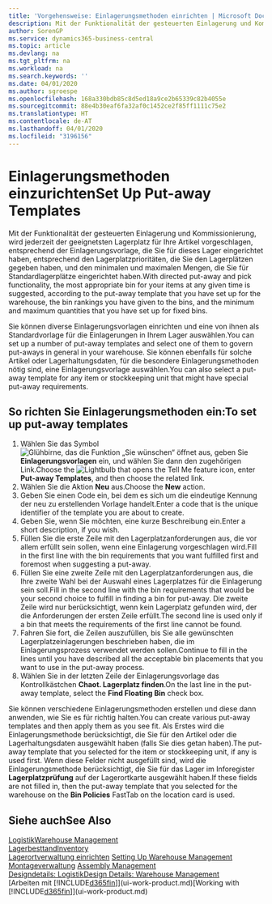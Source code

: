 ```yaml
---
title: 'Vorgehensweise: Einlagerungsmethoden einrichten | Microsoft Docs'
description: Mit der Funktionalität der gesteuerten Einlagerung und Kommissionierung, wird jederzeit der geeignetsten Lagerplatz für Ihre Artikel vorgeschlagen, entsprechend der Einlagerungsvorlage, die Sie für dieses Lager eingerichtet haben, entsprechend den Lagerplatzprioritäten, die Sie den Lagerplätzen gegeben haben, und den minimalen und maximalen Mengen, die Sie für Standardlagerplätze eingerichtet haben.
author: SorenGP
ms.service: dynamics365-business-central
ms.topic: article
ms.devlang: na
ms.tgt_pltfrm: na
ms.workload: na
ms.search.keywords: ''
ms.date: 04/01/2020
ms.author: sgroespe
ms.openlocfilehash: 168a330bdb85c8d5ed18a9ce2b65339c82b4055e
ms.sourcegitcommit: 88e4b30eaf6fa32af0c1452ce2f85ff1111c75e2
ms.translationtype: HT
ms.contentlocale: de-AT
ms.lasthandoff: 04/01/2020
ms.locfileid: "3196156"
---
```

# <a name="set-up-put-away-templates"></a><span data-ttu-id="758c9-103">Einlagerungsmethoden einzurichten</span><span class="sxs-lookup"><span data-stu-id="758c9-103">Set Up Put-away Templates</span></span>
<span data-ttu-id="758c9-104">Mit der Funktionalität der gesteuerten Einlagerung und Kommissionierung, wird jederzeit der geeignetsten Lagerplatz für Ihre Artikel vorgeschlagen, entsprechend der Einlagerungsvorlage, die Sie für dieses Lager eingerichtet haben, entsprechend den Lagerplatzprioritäten, die Sie den Lagerplätzen gegeben haben, und den minimalen und maximalen Mengen, die Sie für Standardlagerplätze eingerichtet haben.</span><span class="sxs-lookup"><span data-stu-id="758c9-104">With directed put-away and pick functionality, the most appropriate bin for your items at any given time is suggested, according to the put-away template that you have set up for the warehouse, the bin rankings you have given to the bins, and the minimum and maximum quantities that you have set up for fixed bins.</span></span>  

<span data-ttu-id="758c9-105">Sie können diverse Einlagerungsvorlagen einrichten und eine von ihnen als Standardvorlage für die Einlagerungen in Ihrem Lager auswählen.</span><span class="sxs-lookup"><span data-stu-id="758c9-105">You can set up a number of put-away templates and select one of them to govern put-aways in general in your warehouse.</span></span> <span data-ttu-id="758c9-106">Sie können ebenfalls für solche Artikel oder Lagerhaltungsdaten, für die besondere Einlagerungsmethoden nötig sind, eine Einlagerungsvorlage auswählen.</span><span class="sxs-lookup"><span data-stu-id="758c9-106">You can also select a put-away template for any item or stockkeeping unit that might have special put-away requirements.</span></span>  

## <a name="to-set-up-put-away-templates"></a><span data-ttu-id="758c9-107">So richten Sie Einlagerungsmethoden ein:</span><span class="sxs-lookup"><span data-stu-id="758c9-107">To set up put-away templates</span></span>  
1.  <span data-ttu-id="758c9-108">Wählen Sie das Symbol ![Glühbirne, das die Funktion „Sie wünschen“ öffnet](media/ui-search/search_small.png "Tell Me-Funktion") aus, geben Sie **Einlagerungsvorlagen** ein, und wählen Sie dann den zugehörigen Link.</span><span class="sxs-lookup"><span data-stu-id="758c9-108">Choose the ![Lightbulb that opens the Tell Me feature](media/ui-search/search_small.png "Tell me what you want to do") icon, enter **Put-away Templates**, and then choose the related link.</span></span>  
2.  <span data-ttu-id="758c9-109">Wählen Sie die Aktion **Neu** aus.</span><span class="sxs-lookup"><span data-stu-id="758c9-109">Choose the **New** action.</span></span>  
3.  <span data-ttu-id="758c9-110">Geben Sie einen Code ein, bei dem es sich um die eindeutige Kennung der neu zu erstellenden Vorlage handelt.</span><span class="sxs-lookup"><span data-stu-id="758c9-110">Enter a code that is the unique identifier of the template you are about to create.</span></span>  
4.  <span data-ttu-id="758c9-111">Geben Sie, wenn Sie möchten, eine kurze Beschreibung ein.</span><span class="sxs-lookup"><span data-stu-id="758c9-111">Enter a short description, if you wish.</span></span>  
5.  <span data-ttu-id="758c9-112">Füllen Sie die erste Zeile mit den Lagerplatzanforderungen aus, die vor allem erfüllt sein sollen, wenn eine Einlagerung vorgeschlagen wird.</span><span class="sxs-lookup"><span data-stu-id="758c9-112">Fill in the first line with the bin requirements that you want fulfilled first and foremost when suggesting a put-away.</span></span>  
6.  <span data-ttu-id="758c9-113">Füllen Sie eine zweite Zeile mit den Lagerplatzanforderungen aus, die Ihre zweite Wahl bei der Auswahl eines Lagerplatzes für die Einlagerung sein soll.</span><span class="sxs-lookup"><span data-stu-id="758c9-113">Fill in the second line with the bin requirements that would be your second choice to fulfill in finding a bin for put-away.</span></span> <span data-ttu-id="758c9-114">Die zweite Zeile wird nur berücksichtigt, wenn kein Lagerplatz gefunden wird, der die Anforderungen der ersten Zeile erfüllt.</span><span class="sxs-lookup"><span data-stu-id="758c9-114">The second line is used only if a bin that meets the requirements of the first line cannot be found.</span></span>  
7.  <span data-ttu-id="758c9-115">Fahren Sie fort, die Zeilen auszufüllen, bis Sie alle gewünschten Lagerplatzeinlagerungen beschrieben haben, die im Einlagerungsprozess verwendet werden sollen.</span><span class="sxs-lookup"><span data-stu-id="758c9-115">Continue to fill in the lines until you have described all the acceptable bin placements that you want to use in the put-away process.</span></span>  
8.  <span data-ttu-id="758c9-116">Wählen Sie in der letzten Zeile der Einlagerungsvorlage das Kontrollkästchen **Chaot. Lagerplatz finden**.</span><span class="sxs-lookup"><span data-stu-id="758c9-116">On the last line in the put-away template, select the **Find Floating Bin** check box.</span></span>  

<span data-ttu-id="758c9-117">Sie können verschiedene Einlagerungsmethoden erstellen und diese dann anwenden, wie Sie es für richtig halten.</span><span class="sxs-lookup"><span data-stu-id="758c9-117">You can create various put-away templates and then apply them as you see fit.</span></span> <span data-ttu-id="758c9-118">Als Erstes wird die Einlagerungsmethode berücksichtigt, die Sie für den Artikel oder die Lagerhaltungsdaten ausgewählt haben (falls Sie dies getan haben).</span><span class="sxs-lookup"><span data-stu-id="758c9-118">The put-away template that you selected for the item or stockkeeping unit, if any is used first.</span></span> <span data-ttu-id="758c9-119">Wenn diese Felder nicht ausgefüllt sind, wird die Einlagerungsmethode berücksichtigt, die Sie für das Lager im Inforegister **Lagerplatzprüfung** auf der Lagerortkarte ausgewählt haben.</span><span class="sxs-lookup"><span data-stu-id="758c9-119">If these fields are not filled in, then the put-away template that you selected for the warehouse on the **Bin Policies** FastTab on the location card is used.</span></span>  

## <a name="see-also"></a><span data-ttu-id="758c9-120">Siehe auch</span><span class="sxs-lookup"><span data-stu-id="758c9-120">See Also</span></span>  
[<span data-ttu-id="758c9-121">Logistik</span><span class="sxs-lookup"><span data-stu-id="758c9-121">Warehouse Management</span></span>](warehouse-manage-warehouse.md)  
[<span data-ttu-id="758c9-122">Lagerbesttand</span><span class="sxs-lookup"><span data-stu-id="758c9-122">Inventory</span></span>](inventory-manage-inventory.md)  
<span data-ttu-id="758c9-123">[Lagerortverwaltung einrichten](warehouse-setup-warehouse.md)   </span><span class="sxs-lookup"><span data-stu-id="758c9-123">[Setting Up Warehouse Management](warehouse-setup-warehouse.md)   </span></span>  
<span data-ttu-id="758c9-124">[Montageverwaltung](assembly-assemble-items.md)  </span><span class="sxs-lookup"><span data-stu-id="758c9-124">[Assembly Management](assembly-assemble-items.md)  </span></span>  
[<span data-ttu-id="758c9-125">Designdetails: Logistik</span><span class="sxs-lookup"><span data-stu-id="758c9-125">Design Details: Warehouse Management</span></span>](design-details-warehouse-management.md)  
<span data-ttu-id="758c9-126">[Arbeiten mit [!INCLUDE[d365fin](includes/d365fin_md.md)]](ui-work-product.md)</span><span class="sxs-lookup"><span data-stu-id="758c9-126">[Working with [!INCLUDE[d365fin](includes/d365fin_md.md)]](ui-work-product.md)</span></span>
